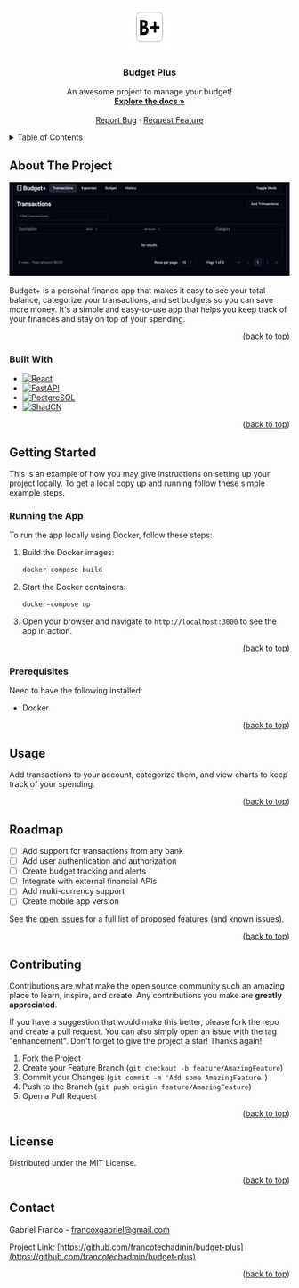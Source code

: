 <a id="readme-top"></a>

<!-- PROJECT LOGO -->
<br />
<div align="center">
  <a href="https://github.com/francotechadmin/budget-plus">
    <img src="public/logo.png" alt="Logo" width="80" height="80">
  </a>

<h3 align="center">Budget Plus</h3>

  <p align="center">
    An awesome project to manage your budget!
    <br />
    <a href="https://github.com/francotechadmin/budget-plus"><strong>Explore the docs »</strong></a>
    <br />
    <br />
    <a href="https://github.com/francotechadmin/budget-plus/issues/new?labels=bug&template=bug-report---.md">Report Bug</a>
    ·
    <a href="https://github.com/francotechadmin/budget-plus/issues/new?labels=enhancement&template=feature-request---.md">Request Feature</a>
  </p>
</div>

<!-- TABLE OF CONTENTS -->
<details>
  <summary>Table of Contents</summary>
  <ol>
    <li>
      <a href="#about-the-project">About The Project</a>
      <ul>
        <li><a href="#built-with">Built With</a></li>
      </ul>
    </li>
    <li>
      <a href="#getting-started">Getting Started</a>
      <ul>
        <li><a href="#prerequisites">Prerequisites</a></li>
      </ul>
    </li>
    <li><a href="#usage">Usage</a></li>
    <li><a href="#roadmap">Roadmap</a></li>
    <li><a href="#contributing">Contributing</a></li>
    <li><a href="#license">License</a></li>
    <li><a href="#contact">Contact</a></li>
  </ol>
</details>

<!-- ABOUT THE PROJECT -->

## About The Project

[![Product Name Screen Shot][screenshot]](https://github.com/francotechadmin/budget-plus)

Budget+ is a personal finance app that makes it easy to see your total balance, categorize your transactions, and set budgets so you can save more money. It's a simple and easy-to-use app that helps you keep track of your finances and stay on top of your spending.

<p align="right">(<a href="#readme-top">back to top</a>)</p>

### Built With

- [![React][React.js]][React-url]
- [![FastAPI][FastAPI]][FastAPI-url]
- [![PostgreSQL][PostgreSQL]][PostgreSQL-url]
- [![ShadCN][ShadCN]][ShadCN-url]

<p align="right">(<a href="#readme-top">back to top</a>)</p>

<!-- GETTING STARTED -->

## Getting Started

This is an example of how you may give instructions on setting up your project locally.
To get a local copy up and running follow these simple example steps.

### Running the App

To run the app locally using Docker, follow these steps:

1. Build the Docker images:

   ```sh
   docker-compose build
   ```

2. Start the Docker containers:

   ```sh
   docker-compose up
   ```

3. Open your browser and navigate to `http://localhost:3000` to see the app in action.

<p align="right">(<a href="#readme-top">back to top</a>)</p>

### Prerequisites

Need to have the following installed:

- Docker

<p align="right">(<a href="#readme-top">back to top</a>)</p>

<!-- USAGE EXAMPLES -->

## Usage

Add transactions to your account, categorize them, and view charts to keep track of your spending.

<p align="right">(<a href="#readme-top">back to top</a>)</p>

<!-- ROADMAP -->

## Roadmap

- [ ] Add support for transactions from any bank
- [ ] Add user authentication and authorization
- [ ] Create budget tracking and alerts
- [ ] Integrate with external financial APIs
- [ ] Add multi-currency support
- [ ] Create mobile app version

See the [open issues](https://github.com/francotechadmin/budget-plus/issues) for a full list of proposed features (and known issues).

<p align="right">(<a href="#readme-top">back to top</a>)</p>

<!-- CONTRIBUTING -->

## Contributing

Contributions are what make the open source community such an amazing place to learn, inspire, and create. Any contributions you make are **greatly appreciated**.

If you have a suggestion that would make this better, please fork the repo and create a pull request. You can also simply open an issue with the tag "enhancement".
Don't forget to give the project a star! Thanks again!

1. Fork the Project
2. Create your Feature Branch (`git checkout -b feature/AmazingFeature`)
3. Commit your Changes (`git commit -m 'Add some AmazingFeature'`)
4. Push to the Branch (`git push origin feature/AmazingFeature`)
5. Open a Pull Request

<p align="right">(<a href="#readme-top">back to top</a>)</p>

<!-- LICENSE -->

## License

Distributed under the MIT License.

<p align="right">(<a href="#readme-top">back to top</a>)</p>

<!-- CONTACT -->

## Contact

Gabriel Franco - [francoxgabriel@gmail.com](mailto:francoxgabriel@gmail.com)

Project Link: [https://github.com/francotechadmin/budget-plus](https://github.com/francotechadmin/budget-plus)

<p align="right">(<a href="#readme-top">back to top</a>)</p>

[React.js]: https://img.shields.io/badge/React-20232A?style=for-the-badge&logo=react&logoColor=61DAFB
[React-url]: https://reactjs.org/
[FastAPI-url]: https://fastapi.tiangolo.com/
[FastAPI]: https://img.shields.io/badge/FastAPI-005571?style=for-the-badge&logo=fastapi
[PostgreSQL]: https://img.shields.io/badge/PostgreSQL-316192?style=for-the-badge&logo=postgresql&logoColor=white
[PostgreSQL-url]: https://www.postgresql.org/
[ShadCN]: https://img.shields.io/badge/ShadCN-005571?style=for-the-badge&logo=shadcn
[ShadCN-url]: https://shadcn.com/
[screenshot]: public/app_screenshot.png
